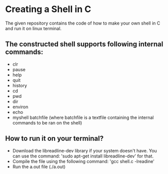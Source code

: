 # Creating a Shell in C 

The given repository contains the code of how to make your own shell in C and run it on linux terminal.

## The constructed shell supports following internal commands:
- clr
- pause
- help
- quit
- history
- cd
- pwd
- dir
- environ
- echo
- myshell batchfile (where batchfile is a textfile containing the internal commands to be ran on the shell)


## How to run it on your terminal?

- Download the libreadline-dev library if your system doesn't have. You can use the command: 'sudo apt-get install libreadline-dev' for that.
- Compile the file using the following command: 'gcc shell.c -lreadine'
- Run the a.out file (./a.out)
